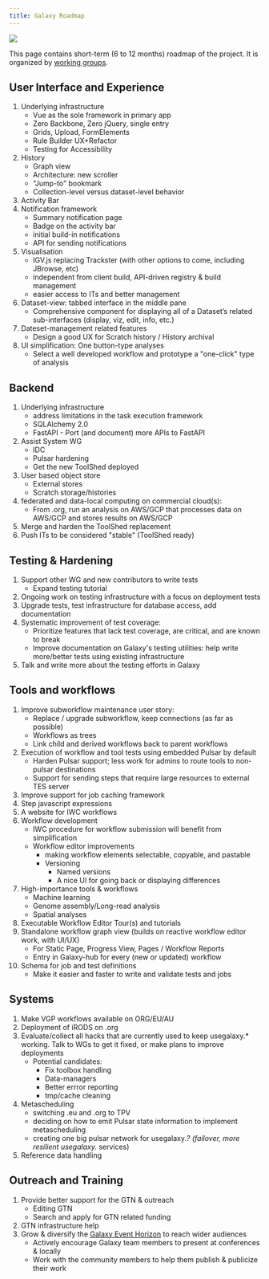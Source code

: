 ```yaml
---
title: Galaxy Roadmap
---
```


![](/images/roadmap/road.jpg)


This page contains short-term (6 to 12 months) roadmap of the project. It is organized by [working groups](/community/wg/).

## User Interface and Experience

1. Underlying infrastructure
    - Vue as the sole framework in primary app
    - Zero Backbone, Zero jQuery, single entry
    - Grids, Upload, FormElements
    - Rule Builder UX+Refactor
    - Testing for Accessibility
2. History
    - Graph view
    - Architecture: new scroller
    - "Jump-to" bookmark
    - Collection-level versus dataset-level behavior
3. Activity Bar
4. Notification framework
    - Summary notification page
    - Badge on the activity bar
    - initial build-in notifications
    - API for sending notifications
5. Visualisation
    - IGV.js replacing Trackster (with other options to come, including JBrowse, etc)
    - independent from client build, API-driven registry & build management
    - easier access to ITs and better management
6. Dataset-view: tabbed interface in the middle pane
    - Comprehensive component for displaying all of a Dataset’s related sub-interfaces (display, viz, edit, info, etc.)
7. Dateset-management related features
    - Design a good UX for Scratch history / History archival
8. UI simplification: One button-type analyses
    - Select a well developed workflow and prototype a "one-click" type of analysis

## Backend

1. Underlying infrastructure
    - address limitations in the task execution framework
    - SQLAlchemy 2.0
    - FastAPI - Port (and document) more APIs to FastAPI
2. Assist System WG
    - IDC
    - Pulsar hardening
    - Get the new ToolShed deployed
3. User based object store 
    - External stores
    - Scratch storage/histories
4. federated and data-local computing on commercial cloud(s):
    - From .org, run an analysis on AWS/GCP that processes data on AWS/GCP and stores results on AWS/GCP
5. Merge and harden the ToolShed replacement
6. Push ITs to be considered "stable" (ToolShed ready)

## Testing & Hardening

1. Support other WG and new contributors to write tests
    - Expand testing tutorial
2. Ongoing work on testing infrastructure with a focus on deployment tests
3. Upgrade tests, test infrastructure for database access, add documentation 
4. Systematic improvement of test coverage: 
    - Prioritize features that lack test coverage, are critical, and are known to break
    - Improve documentation on Galaxy's testing utilities: help write more/better tests using existing infrastructure
5. Talk and write more about the testing efforts in Galaxy

## Tools and workflows

1. Improve subworkflow maintenance user story:
    - Replace / upgrade subworkflow, keep connections (as far as possible)
    - Workflows as trees
    - Link child and derived workflows back to parent workflows
2. Execution of workflow and tool tests using embedded Pulsar by default
    - Harden Pulsar support; less work for admins to route tools to non-pulsar destinations
    - Support for sending steps that require large resources to external TES server
3. Improve support for job caching framework
4. Step javascript expressions
5. A website for IWC workflows
6. Workflow development
    - IWC procedure for workflow submission will benefit from simplification
    - Workflow editor improvements
        - making workflow elements selectable, copyable, and pastable
        - Versioning
            - Named versions
            - A nice UI for going back or displaying differences
7. High-importance tools & workflows
    - Machine learning
    - Genome assembly/Long-read analysis
    - Spatial analyses
8. Executable Workflow Editor Tour(s) and tutorials
9. Standalone workflow graph view (builds on reactive workflow editor work, with UI/UX)
    - For Static Page, Progress View, Pages / Workflow Reports
    - Entry in Galaxy-hub for every (new or updated) workflow
10. Schema for job and test definitions
    - Make it easier and faster to write and validate tests and jobs

## Systems

1. Make VGP workflows available on ORG/EU/AU
2. Deployment of iRODS on .org
3. Evaluate/collect all hacks that are currently used to keep usegalaxy.* working. Talk to WGs to get it fixed, or make plans to improve deployments
    - Potential candidates:
        - Fix toolbox handling
        - Data-managers
        - Better errror reporting
        - tmp/cache cleaning
4. Metascheduling
    - switching .eu and .org to TPV
    - deciding on how to emit Pulsar state information to implement metascheduling
    - creating one big pulsar network for usegalaxy.*? (failover, more resilient usegalaxy.* services)
5. Reference data handling

## Outreach and Training

1. Provide better support for the GTN & outreach
    - Editing GTN
    - Search and apply for GTN related funding
2. GTN infrastructure help
3. Grow & diversify the [Galaxy Event Horizon](https://galaxyproject.org/events/) to reach wider audiences
    -  Actively encourage Galaxy team members to present at conferences & locally
    -  Work with the community members to help them publish & publicize their work


